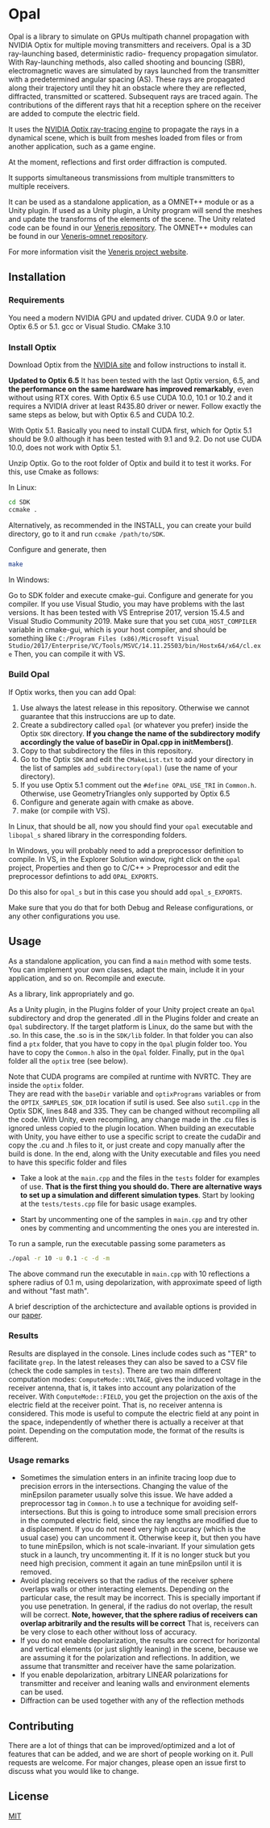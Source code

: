 # Opal

Opal is a library to simulate on GPUs multipath channel propagation with NVIDIA Optix for multiple moving transmitters and receivers.
Opal is a 3D ray-launching based, deterministic radio-
frequency propagation simulator. With Ray-launching methods, 
also called shooting and bouncing (SBR), electromagnetic waves are simulated by rays launched from
the transmitter with a predetermined angular spacing (AS).
These rays are propagated along their trajectory until they hit
an obstacle where they are reflected, diffracted, transmitted
or scattered. Subsequent rays are traced again. The contributions of the different rays that hit a reception sphere on
the receiver are added to compute the electric field. 

It uses the [NVIDIA Optix ray-tracing engine](https://developer.nvidia.com/optix) to propagate the rays in a 
dynamical scene, 
which is built from meshes loaded from files or from another application, such 
as a game engine.

At the moment,  reflections and first order diffraction is computed.

It supports simultaneous transmissions from multiple transmitters to multiple receivers.


It can be used as a standalone application, as a OMNET++ module or as a Unity plugin. If used as
a Unity plugin, a Unity program will send the meshes and update the transforms 
of the elements of the scene. The Unity related code can be found in 
our   [Veneris repository](https://gitlab.com/esteban.egea/veneris).
The OMNET++ modules can be found in our [Veneris-omnet repository](https://gitlab.com/esteban.egea/veneris-omnet).

For more information visit the [Veneris project website](http://pcacribia.upct.es/veneris).

## Installation

### Requirements
You need a modern NVIDIA GPU and updated driver.  CUDA 9.0 or later. Optix 6.5 or 5.1. gcc or Visual Studio.
CMake 3.10

### Install Optix
Download Optix from the [NVIDIA site](https://developer.nvidia.com/optix) and 
follow instructions to install it.

**Updated to Optix 6.5**
It has been tested with the last Optix version, 6.5, and **the performance on the same hardware has improved remarkably**, even without using RTX cores. With Optix 6.5 
 use CUDA 10.0, 10.1 or 10.2 and it requires a NVIDIA driver at least R435.80 driver or newer. Follow exactly the same steps as below, but with Optix 6.5 and CUDA 10.2.

With Optix 5.1.
Basically you need to install CUDA first, which for Optix 5.1 should be 9.0 
although it has been tested with 9.1 and 9.2. Do not use CUDA 10.0, does not work with Optix 5.1.

Unzip Optix. Go to the root folder of Optix and build it to test it works. For this, use Cmake as follows:

In Linux: 
```bash
cd SDK
ccmake .
```
Alternatively, as recommended in the INSTALL, you can create your build directory, go to it and run ``ccmake /path/to/SDK``. 

Configure and generate, then
```bash
make
```

In Windows:

Go to SDK folder and execute cmake-gui. Configure and generate for you compiler. If you use Visual Studio, you 
may have problems with the last versions. It has been tested with VS Entreprise 2017, version 15.4.5 and Visual Studio Community 2019.
Make sure that you set `CUDA_HOST_COMPILER` variable in cmake-gui, which is your host compiler, and should be something like `C:/Program Files (x86)/Microsoft Visual Studio/2017/Enterprise/VC/Tools/MSVC/14.11.25503/bin/Hostx64/x64/cl.exe`
Then, you can compile it with VS.

### Build Opal

If Optix works, then you can add Opal:
1. Use always the latest release in this repository. Otherwise we cannot guarantee that this instruccions are up to date.
1. Create a subdirectory called `opal` (or whatever you prefer) inside the Optix `SDK` directory. **If you change the name of the subdirectory modify accordingly the value of baseDir in Opal.cpp in initMembers()**.
2. Copy to that subdirectory the files in this repository.
3. Go to the Optix `SDK` and edit the `CMakeList.txt` to add your directory in the list of samples `add_subdirectory(opal)` (use the name of your directory).
3. If you use Optix 5.1 comment out the ``#define OPAL_USE_TRI`` in ``Common.h``. Otherwise, use GeometryTriangles only supported by Optix 6.5
4. Configure and generate again with cmake as above.
5. make (or compile with VS).

In Linux, that should be all, now you should find your `opal` executable and `libopal_s` shared library in the corresponding folders.


In Windows, you will probably need to add a preprocessor definition to compile. In VS, in the Explorer Solution window, right click on the `opal` project, Properties and then go to C/C++ > Preprocessor and edit the preprocessor defintions to add `OPAL_EXPORTS`.

Do this also for `opal_s` but in this case you should add `opal_s_EXPORTS`. 

Make sure that you do that for both Debug and Release configurations, or any other configurations you use.


## Usage
As a standalone application, you can find a `main` method  with some tests. You can implement your own classes, adapt the main, include it in your application, and 
so on. Recompile and execute. 

As a library, link appropriately and go. 

As a Unity plugin, in the Plugins folder of your Unity project create an `Opal` subdirectory and drop the generated .dll in the Plugins folder and create an `Opal` subdirectory. If the target platform is Linux, do the same but with the .so. In this case, the .so is in 
the `SDK/lib` folder. In that folder you can also find a `ptx` folder, that you have to copy in the `Opal` plugin folder too. 
 You have to copy the `Common.h` also in the `Opal` folder. 
Finally, put in the `Opal` folder all the `optix` tree (see below).

Note that CUDA programs are compiled at runtime with NVRTC. They are inside the `optix` folder.  
They are read with the `baseDir` variable and `optixPrograms` variables or  from the `OPTIX_SAMPLES_SDK_DIR` location if sutil is used.  See also `sutil.cpp` in the Optix SDK, lines 848 and 335.
They can be changed without recompiling all the code.
With Unity, even recompiling, any  change made in the .cu files is ignored unless copied to the plugin location.
When building an executable with Unity, you have either to use a specific script to create the cudaDir and copy the .cu and .h files to it, or just create and copy manually after the build is done. In the end, along with the Unity executable and files you need to have this specific folder and files 

* Take a look at the `main.cpp` and the files in the `tests` folder for examples of use. **That is the first thing you should do. There are alternative ways to set up a simulation and 
different simulation types**. Start by looking at the `tests/tests.cpp` file for basic usage examples.

* Start by uncommenting one of the samples in `main.cpp` and try other ones by commenting and uncommenting the ones you are interested in.

To run a sample, run the executable passing some parameters as
```bash
./opal -r 10 -u 0.1 -c -d -m
```
The above command run the executable in `main.cpp` with 10 reflections a sphere radius of 0.1 m, using depolarization, with approximate speed of ligth and without "fast math".

A brief description of the archictecture and available options is provided in our [paper](https://journals.plos.org/plosone/article?id=10.1371/journal.pone.0260060). 

### Results
Results are displayed in the console. Lines include codes such as "TER" to facilitate `grep`. In the latest releases they can also be saved to a CSV file (check the code samples in `tests`). There are two main different computation modes: 
`ComputeMode::VOLTAGE`, gives the induced voltage in the receiver antenna, that is, it takes into account any polarization of the receiver. With `ComputeMode::FIELD`, you get the projection on the axis of the electric field at 
the receiver point. That is, no receiver antenna is considered. This mode is useful to compute the electric field at any point in the space, independently of whether there is actually a receiver at that point. Depending on the 
computation mode, the format of the results is different.

### Usage remarks
* Sometimes the simulation enters in an infinite tracing loop due to precision errors in the intersections. Changing the value of the minEpsilon parameter usually solve this issue. We have added a 
preprocessor tag in `Common.h` to use a technique for avoiding self-intersections. But this is going to introduce some small precision errors in the computed electric field, since the ray lengths are modified due to a displacement.
If you do not need very high accuracy (which is the usual case) you can  uncomment it. Otherwise keep it, but then you have to tune minEpsilon, which is not scale-invariant. If your simulation gets stuck in a launch, try uncommenting it.  If it is no longer stuck but you need high precision, comment it again an tune minEpsilon until it is removed.
* Avoid placing receivers so that the radius of the receiver sphere overlaps walls or other interacting elements.  Depending on the particular case, the result may be incorrect. This is specially important if you use penetration. In general, if the radius do not overlap, the 
result will be correct.  **Note, however, that the sphere radius of receivers can overlap arbitrarily and the results will be correct**
That is, receivers can be very close to each other without loss of accuracy.
* If you do not enable depolarization, the results are correct for horizontal and vertical elements (or just slightly leaning) in the scene, because we are assuming it for the polarization and reflections. In addition, we assume that transmitter and receiver have the same polarization.
* If you enable depolarization, arbitrary LINEAR polarizations for transmitter and receiver and leaning walls and environment elements can be used.
* Diffraction can be used together with any of the reflection methods



## Contributing
There are a lot of things that can be improved/optimized and a lot of features that can be added, and we are short of people working on it. Pull requests are welcome. For major changes, please open an issue first to discuss what you would like to change.


## License
[MIT](https://choosealicense.com/licenses/mit/)

